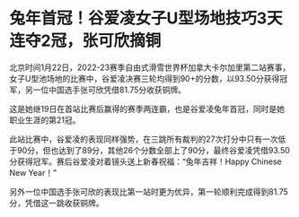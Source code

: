 # 兔年首冠！谷爱凌女子U型场地技巧3天连夺2冠，张可欣摘铜

北京时间1月22日，2022-23赛季自由式滑雪世界杯加拿大卡尔加里第二站赛事，女子U型池场地的比赛中，谷爱凌决赛三轮均得到90+的分数，以93.50分获得冠军，另一位中国选手张可欣凭借81.75分收获铜牌。

这是她继19日在首站比赛后赢得的赛季两连霸，也是谷爱凌兔年首冠，同时是她职业生涯的第21冠。

此站比赛中，谷爱凌的表现同样强势，在三跳所有裁判的27次打分中只有一次低于90分，但也达到了89分，其他26个分数全部上了90分，最终谷爱凌凭借93.50分获得冠军。赛后谷爱凌对着镜头送上新春祝福：“兔年吉祥！Happy
Chinese New Year！”

另外一位中国选手张可欣的表现比第一站时更为优异，第一轮顺利完成得到81.75分，凭借这一跳收获铜牌。

